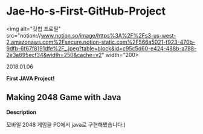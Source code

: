 # Jae-Ho-s-First-GitHub-Project

<img alt="깃헙 프로필" src="notion://www.notion.so/image/https%3A%2F%2Fs3-us-west-2.amazonaws.com%2Fsecure.notion-static.com%2F566a5021-f923-470b-9dfb-6f67f8191dfe%2F_.jpeg?table=block&id=c95c5d60-e424-488b-a788-2e3a695ecf34&width=250&cache=v2" width="200>

2018.01.06

**First JAVA Project!**

## Making 2048 Game with Java

**Description**

모바일 2048 게임을 PC에서 java로 구현해봤습니다:)
